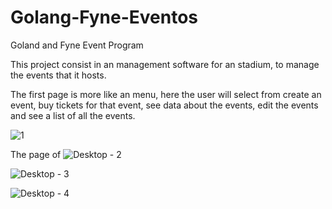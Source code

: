 # Golang-Fyne-Eventos
Goland and Fyne Event Program

This project consist in an management software for an stadium, to manage the events that it hosts.


The first page is more like an menu, here the user will select from create an event, buy tickets for that event, see data about the events, edit the events and see a list of all the events. 

![1](https://user-images.githubusercontent.com/73955757/155163510-5a5995cf-c4c9-401f-aaad-1c5ff04574c8.png)


The page of 
![Desktop - 2](https://user-images.githubusercontent.com/73955757/155163541-b29a2b00-b54d-4489-a6f9-28930cc178ee.png)



![Desktop - 3](https://user-images.githubusercontent.com/73955757/155163558-42a641a5-3ee7-4eed-a5df-d9c183191018.png)



![Desktop - 4](https://user-images.githubusercontent.com/73955757/155163565-68651fe3-1a03-4c79-b10e-ab4660de1ca6.png)






